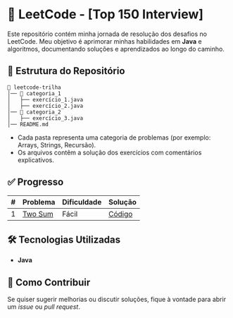 

# 🚀 LeetCode - [Top 150 Interview]

Este repositório contém minha jornada de resolução dos desafios no LeetCode. Meu objetivo é aprimorar minhas habilidades em **Java** e algoritmos, documentando soluções e aprendizados ao longo do caminho.

## 📌 Estrutura do Repositório

```
📂 leetcode-trilha
│── 📁 categoria_1
│   ├── exercício_1.java
│   ├── exercício_2.java
│── 📁 categoria_2
│   ├── exercício_3.java
│── README.md
```

- Cada pasta representa uma categoria de problemas (por exemplo: Arrays, Strings, Recursão).
- Os arquivos contêm a solução dos exercícios com comentários explicativos.

## ✅ Progresso

| # | Problema | Dificuldade | Solução |
|---|---------|------------|---------|
| 1 | [Two Sum](https://leetcode.com/problems/merge-sorted-array/?envType=study-plan-v2&envId=top-interview-150) | Fácil | [Código](./arrays.MergeElements) |

## 🛠 Tecnologias Utilizadas

- **Java** 

## 📌 Como Contribuir

Se quiser sugerir melhorias ou discutir soluções, fique à vontade para abrir um *issue* ou *pull request*.

